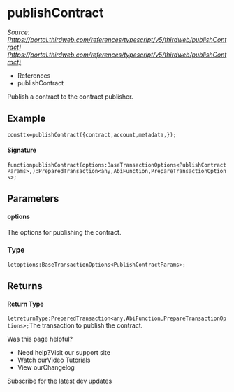 # publishContract

*Source: [https://portal.thirdweb.com/references/typescript/v5/thirdweb/publishContract](https://portal.thirdweb.com/references/typescript/v5/thirdweb/publishContract)*

* References
* publishContract

Publish a contract to the contract publisher.

## Example

`consttx=publishContract({contract,account,metadata,});`
#### Signature

`functionpublishContract(options:BaseTransactionOptions<PublishContractParams>,):PreparedTransaction<any,AbiFunction,PrepareTransactionOptions>;`
## Parameters

#### options

The options for publishing the contract.

### Type

`letoptions:BaseTransactionOptions<PublishContractParams>;`
## Returns

#### Return Type

`letreturnType:PreparedTransaction<any,AbiFunction,PrepareTransactionOptions>;`The transaction to publish the contract.

Was this page helpful?

* Need help?Visit our support site
* Watch ourVideo Tutorials
* View ourChangelog

Subscribe for the latest dev updates

